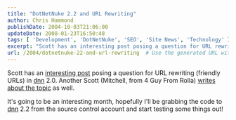 ```yaml
---
title: "DotNetNuke 2.2 and URL Rewriting"
author: Chris Hammond
publishDate: 2004-10-03T21:06:00
updateDate: 2008-01-23T16:50:48
tags: [ 'Development', 'DotNetNuke', 'SEO', 'Site News', 'Technology' ]
excerpt: "Scott has an interesting post posing a question for URL rewriting (friendly URLs) in dnn 2.0. Another Scott (Mitchell, from 4 Guy From Rolla) writes about the topic as well. It's going to be an interesting month, hopefully I'll be grabbing the code to dnn 2.2 from the source control account and start testing some things..."
url: /2004/dotnetnuke-22-and-url-rewriting  # Use the generated URL with year
---
```

<P>Scott has an <A href="https://lucaslabs.net/blogs/mccullochs/archive/2004/09/28/1061.aspx">interesting post</A> posing a question for URL rewriting (friendly URLs) in <a title="DotNetNuke.com" href="https://www.dotnetnuke.com" target="_blank">dnn</a> 2.0. Another Scott (Mitchell, from 4 Guy From Rolla) <A href="https://scottonwriting.net/sowblog/posts/2101.aspx">writes about the topic</A> as well.</P> <P>It's going to be an interesting month, hopefully I'll be grabbing the code to <a title="DotNetNuke.com" href="https://www.dotnetnuke.com" target="_blank">dnn</a> 2.2 from the source control account and start testing some things out!</P>

